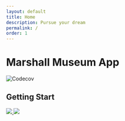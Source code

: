 ```yaml
---
layout: default
title: Home
description: Pursue your dream
permalink: /
order: 1
---
```


# Marshall Museum App

  <img src="https://www.marshallfoundation.org/museum/wp-content/uploads/sites/21/2018/11/MarshallFoundation102418_018-1-1-e1541104538731.jpg" alt="Codecov" />

## Getting Start
<a href="https://chimakpaduwa.github.io/photo%20gallery.html">
  <img src="https://i.imgur.com/K4qMdtE.png">
  <img src="https://dabuttonfactory.com/button.png?t=Guided+Tour&f=Calibri-Bold&ts=24&tc=fff&tshs=1&tshc=000&hp=20&vp=8&c=5&bgt=gradient&bgc=3d85c6&ebgc=073763">
</a>





